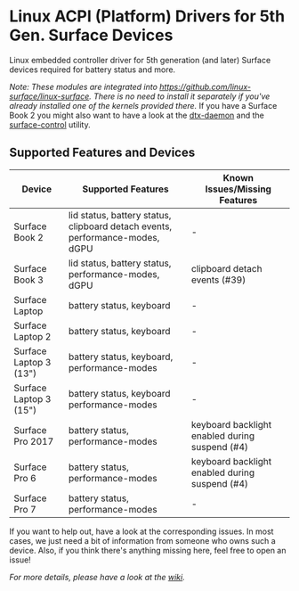 # Linux ACPI (Platform) Drivers for 5th Gen. Surface Devices

Linux embedded controller driver for 5th generation (and later) Surface devices required for battery status and more.

_Note: These modules are integrated into https://github.com/linux-surface/linux-surface._
_There is no need to install it separately if you've already installed one of the kernels provided there._
If you have a Surface Book 2 you might also want to have a look at the [dtx-daemon][dtx-daemon] and the [surface-control][surface-control] utility.

## Supported Features and Devices

| Device                 | Supported Features                                                           | Known Issues/Missing Features                                |
|------------------------|------------------------------------------------------------------------------|--------------------------------------------------------------|
| Surface Book 2         | lid status, battery status, clipboard detach events, performance-modes, dGPU | -                                                            |
| Surface Book 3         | lid status, battery status, performance-modes, dGPU                          | clipboard detach events (#39)                                |
| Surface Laptop         | battery status, keyboard                                                     | -                                                            |
| Surface Laptop 2       | battery status, keyboard                                                     | -                                                            |
| Surface Laptop 3 (13") | battery status, keyboard, performance-modes                                  | -                                                            |
| Surface Laptop 3 (15") | battery status, keyboard  performance-modes                                  | -                                                            |
| Surface Pro 2017       | battery status, performance-modes                                            | keyboard backlight enabled during suspend (#4)               |
| Surface Pro 6          | battery status, performance-modes                                            | keyboard backlight enabled during suspend (#4)               |
| Surface Pro 7          | battery status, performance-modes                                            | -                                                            |

If you want to help out, have a look at the corresponding issues.
In most cases, we just need a bit of information from someone who owns such a device.
Also, if you think there's anything missing here, feel free to open an issue!

_For more details, please have a look at the [wiki][wiki]._

[wiki]: https://github.com/linux-surface/surface-aggregator-module/wiki
[dtx-daemon]: https://github.com/linux-surface/surface-dtx-daemon
[surface-control]: https://github.com/linux-surface/surface-control
